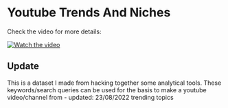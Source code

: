 # Youtube Trends And Niches

Check the video for more details:


[![Watch the video](https://img.youtube.com/vi/h1XODr2Rm6I/0.jpg)](https://www.youtube.com/watch?v=h1XODr2Rm6I)

## Update 
This is a dataset I made from hacking together some analytical tools.
These keywords/search queries can be used for the basis to make a youtube video/channel from - updated: 23/08/2022 trending topics
